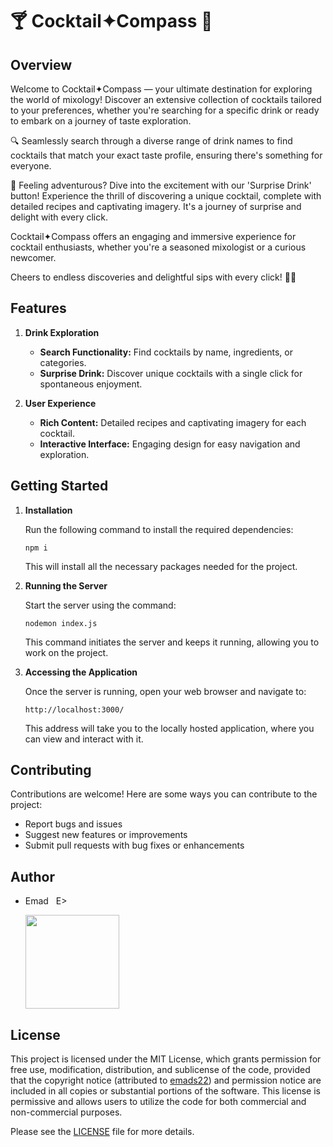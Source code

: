 # 🍸 Cocktail✦Compass 🧭

## Overview
Welcome to Cocktail✦Compass — your ultimate destination for exploring the world of mixology! Discover an extensive collection of cocktails tailored to your preferences, whether you're searching for a specific drink or ready to embark on a journey of taste exploration.

🔍 Seamlessly search through a diverse range of drink names to find cocktails that match your exact taste profile, ensuring there's something for everyone.

🎉 Feeling adventurous? Dive into the excitement with our 'Surprise Drink' button! Experience the thrill of discovering a unique cocktail, complete with detailed recipes and captivating imagery. It's a journey of surprise and delight with every click.

Cocktail✦Compass offers an engaging and immersive experience for cocktail enthusiasts, whether you're a seasoned mixologist or a curious newcomer.

Cheers to endless discoveries and delightful sips with every click! 🥂✨

## Features
1. **Drink Exploration**
   - **Search Functionality:** Find cocktails by name, ingredients, or categories.
   - **Surprise Drink:** Discover unique cocktails with a single click for spontaneous enjoyment.

2. **User Experience**
   - **Rich Content:** Detailed recipes and captivating imagery for each cocktail.
   - **Interactive Interface:** Engaging design for easy navigation and exploration.

## Getting Started
1. **Installation**

   Run the following command to install the required dependencies:

       npm i

   This will install all the necessary packages needed for the project.

2. **Running the Server**

   Start the server using the command:

       nodemon index.js

   This command initiates the server and keeps it running, allowing you to work on the project.

3. **Accessing the Application**

   Once the server is running, open your web browser and navigate to:

       http://localhost:3000/

   This address will take you to the locally hosted application, where you can view and interact with it.

## Contributing
Contributions are welcome! Here are some ways you can contribute to the project:
- Report bugs and issues
- Suggest new features or improvements
- Submit pull requests with bug fixes or enhancements

## Author
- Emad &nbsp; E>
  
  [<img src="https://img.shields.io/badge/GitHub-Profile-blue?logo=github" width="150">](https://github.com/emads22)

## License
This project is licensed under the MIT License, which grants permission for free use, modification, distribution, and sublicense of the code, provided that the copyright notice (attributed to [emads22](https://github.com/emads22)) and permission notice are included in all copies or substantial portions of the software. This license is permissive and allows users to utilize the code for both commercial and non-commercial purposes.

Please see the [LICENSE](LICENSE) file for more details.